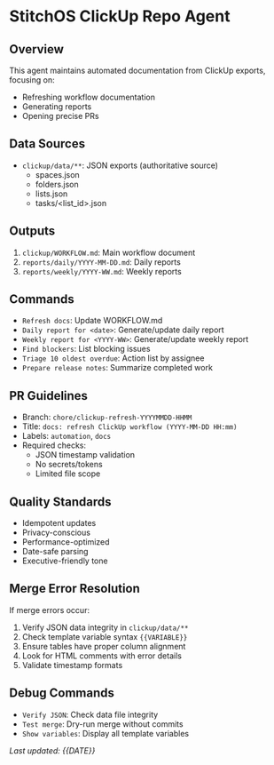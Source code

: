 # StitchOS ClickUp Repo Agent

## Overview

This agent maintains automated documentation from ClickUp exports, focusing on:

- Refreshing workflow documentation
- Generating reports
- Opening precise PRs

## Data Sources

- `clickup/data/**`: JSON exports (authoritative source)
    - spaces.json
    - folders.json
    - lists.json
    - tasks/<list_id>.json

## Outputs

1. `clickup/WORKFLOW.md`: Main workflow document
2. `reports/daily/YYYY-MM-DD.md`: Daily reports
3. `reports/weekly/YYYY-WW.md`: Weekly reports

## Commands

- `Refresh docs`: Update WORKFLOW.md
- `Daily report for <date>`: Generate/update daily report
- `Weekly report for <YYYY-WW>`: Generate/update weekly report
- `Find blockers`: List blocking issues
- `Triage 10 oldest overdue`: Action list by assignee
- `Prepare release notes`: Summarize completed work

## PR Guidelines

- Branch: `chore/clickup-refresh-YYYYMMDD-HHMM`
- Title: `docs: refresh ClickUp workflow (YYYY-MM-DD HH:mm)`
- Labels: `automation`, `docs`
- Required checks:
    - JSON timestamp validation
    - No secrets/tokens
    - Limited file scope

## Quality Standards

- Idempotent updates
- Privacy-conscious
- Performance-optimized
- Date-safe parsing
- Executive-friendly tone

## Merge Error Resolution

If merge errors occur:
1. Verify JSON data integrity in `clickup/data/**`
2. Check template variable syntax `{{VARIABLE}}`
3. Ensure tables have proper column alignment
4. Look for HTML comments with error details
5. Validate timestamp formats

## Debug Commands
- `Verify JSON`: Check data file integrity
- `Test merge`: Dry-run merge without commits
- `Show variables`: Display all template variables

*Last updated: {{DATE}}*
